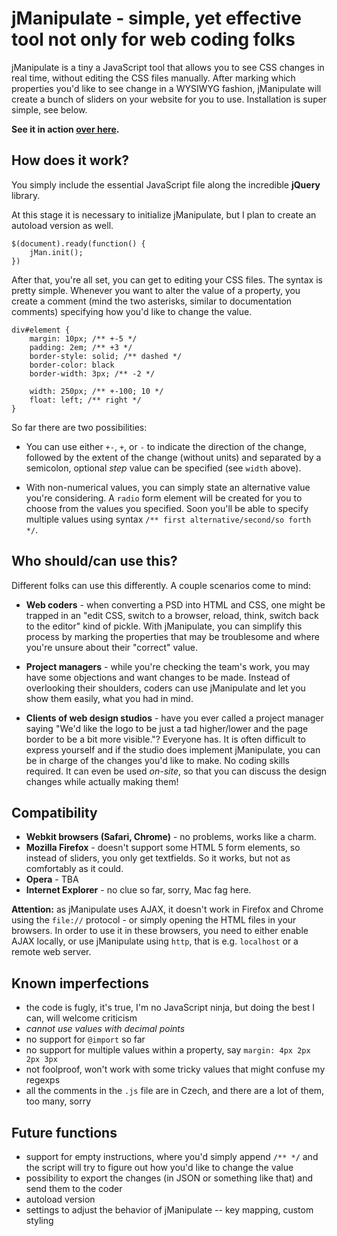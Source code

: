 jManipulate - simple, yet effective tool not only for web coding folks
===

jManipulate is a tiny a JavaScript tool that allows you to see CSS changes in real time, without editing the CSS files manually. After marking which properties you'd like to see change in a WYSIWYG fashion, jManipulate will create a bunch of sliders on your website for you to use. Installation is super simple, see below.

**See it in action [over here](http://dl.dropbox.com/u/5758323/jManipulate/first.html).**

How does it work?
---

You simply include the essential JavaScript file along the incredible **jQuery** library.
	<script src='/js/jquery-1.5.2.min.js'></script>
	<script src='/js/jman.js'></script>

At this stage it is necessary to initialize jManipulate, but I plan to create an autoload version as well.
	
	$(document).ready(function() {
		jMan.init();
	})

After that, you're all set, you can get to editing your CSS files. The syntax is pretty simple. Whenever you want to alter the value of a property, you create a comment (mind the two asterisks, similar to documentation comments) specifying how you'd like to change the value.

	div#element {
		margin: 10px; /** +-5 */
		padding: 2em; /** +3 */
		border-style: solid; /** dashed */
		border-color: black
		border-width: 3px; /** -2 */
		
		width: 250px; /** +-100; 10 */
		float: left; /** right */
	}

So far there are two possibilities:

- You can use either `+-`, `+`, or `-` to indicate the direction of the change, followed by the extent of the change (without units) and separated by a semicolon, optional *step* value can be specified (see `width` above).

- With non-numerical values, you can simply state an alternative value you're considering. A `radio` form element will be created for you to choose from the values you specified. Soon you'll be able to specify multiple values using syntax `/** first alternative/second/so forth */`.

Who should/can use this?
---

Different folks can use this differently. A couple scenarios come to mind:

- **Web coders** - when converting a PSD into HTML and CSS, one might be trapped in an "edit CSS, switch to a browser, reload, think, switch back to the editor" kind of pickle. With jManipulate, you can simplify this process by marking the properties that may be troublesome and where you're unsure about their "correct" value.

- **Project managers** - while you're checking the team's work, you may have some objections and want changes to be made. Instead of overlooking their shoulders, coders can use jManipulate and let you show them easily, what you had in mind.

- **Clients of web design studios** - have you ever called a project manager saying "We'd like the logo to be just a tad higher/lower and the page border to be a bit more visible."? Everyone has. It is often difficult to express yourself and if the studio does implement jManipulate, you can be in charge of the changes you'd like to make. No coding skills required.
It can even be used *on-site*, so that you can discuss the design changes while actually making them!

Compatibility
---

- **Webkit browsers (Safari, Chrome)** - no problems, works like a charm.
- **Mozilla Firefox** - doesn't support some HTML 5 form elements, so instead of sliders, you only get textfields. So it works, but not as comfortably as it could.
- **Opera** - TBA
- **Internet Explorer** - no clue so far, sorry, Mac fag here.

**Attention:** as jManipulate uses AJAX, it doesn't work in Firefox and Chrome using the `file://` protocol - or simply opening the HTML files in your browsers. In order to use it in these browsers, you need to either enable AJAX locally, or use jManipulate using `http`, that is e.g. `localhost` or a remote web server.

Known imperfections
---

- the code is fugly, it's true, I'm no JavaScript ninja, but doing the best I can, will welcome criticism
- *cannot use values with decimal points*
- no support for `@import` so far
- no support for multiple values within a property, say `margin: 4px 2px 2px 3px`
- not foolproof, won't work with some tricky values that might confuse my regexps
- all the comments in the `.js` file are in Czech, and there are a lot of them, too many, sorry

Future functions
---

- support for empty instructions, where you'd simply append `/** */` and the script will try to figure out how you'd like to change the value
- possibility to export the changes (in JSON or something like that) and send them to the coder
- autoload version
- settings to adjust the behavior of jManipulate -- key mapping, custom styling